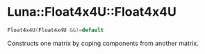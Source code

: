 # Luna::Float4x4U::Float4x4U

```c++
Float4x4U(Float4x4U &&)=default
```

Constructs one matrix by coping components from another matrix. 

